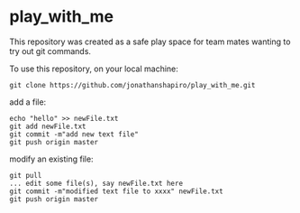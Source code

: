 # play_with_me

This repository was created as a safe play space for team mates wanting to try out git commands.

To use this repository, on your local machine:
```
git clone https://github.com/jonathanshapiro/play_with_me.git
```


add a file:
```
echo "hello" >> newFile.txt
git add newFile.txt
git commit -m"add new text file" 
git push origin master
```

modify an existing file:
```
git pull
... edit some file(s), say newFile.txt here 
git commit -m"modified text file to xxxx" newFile.txt
git push origin master
```

